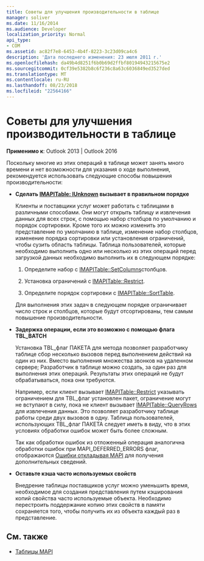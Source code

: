 ```yaml
---
title: Советы для улучшения производительности в таблице
manager: soliver
ms.date: 11/16/2014
ms.audience: Developer
localization_priority: Normal
api_type:
- COM
ms.assetid: ac82f7e8-6453-4b4f-8223-3c23d09ca4c6
description: 'Дата последнего изменения: 23 июля 2011 г.'
ms.openlocfilehash: da49b4d8251f6b0b69d2ffbf80194943215675e2
ms.sourcegitcommit: 0cf39e5382b8c6f236c8a63c6036849ed3527ded
ms.translationtype: MT
ms.contentlocale: ru-RU
ms.lasthandoff: 08/23/2018
ms.locfileid: "22564166"
---
```

# <a name="tips-for-better-table-performance"></a>Советы для улучшения производительности в таблице
  
**Применимо к**: Outlook 2013 | Outlook 2016 
  
Поскольку многие из этих операций в таблице может занять много времени и нет возможности для указания о ходе выполнения, рекомендуется использовать следующие способы повышения производительности:
  
- **Сделать [IMAPITable: IUnknown](imapitableiunknown.md) вызывает в правильном порядке**
    
   Клиенты и поставщики услуг может работать с таблицами в различными способами. Они могут открыть таблицу и извлечения данных для всех строк, с помощью набор столбцов по умолчанию и порядок сортировки. Кроме того их можно изменить это представление по умолчанию в таблице, изменение набор столбцов, изменение порядка сортировки или установления ограничений, чтобы сузить область таблицы. Таблица пользователей, которые необходимо выполнить одно или несколько из этих операций перед загрузкой данных необходимо выполнить их в следующем порядке:
    
    1. Определите набор с [IMAPITable::SetColumns](imapitable-setcolumns.md)столбцов.
        
    2. Установка ограничений с [IMAPITable::Restrict](imapitable-restrict.md).
        
    3. Определите порядок сортировки с [IMAPITable::SortTable](imapitable-sorttable.md).
    
    Для выполнения этих задач в следующем порядке ограничивает число строк и столбцов, которые будут отсортированы, тем самым повышение производительности.
    
- **Задержка операции, если это возможно с помощью флага TBL_BATCH**
    
    Установка TBL\_флаг ПАКЕТА для метода позволяет разработчику таблице сбор несколько вызовов перед выполнением действий на один из них. Вместо выполнения множества звонков на удаленном сервере; Разработчик в таблице можно создать, за один раз для выполнения этих операций. Результаты этих операций не будут обрабатываться, пока они требуются. 
    
    Например, если клиент вызывает [IMAPITable::Restrict](imapitable-restrict.md) указывать ограничением для TBL\_флаг установлен пакет, ограничение могут не вступают в силу, пока не клиент вызывает [IMAPITable::QueryRows](imapitable-queryrows.md) для извлечения данных. Это позволяет разработчику таблице работы среди двух вызовов в одну. Таблица пользователей, использующих TBL\_флаг ПАКЕТА следует иметь в виду, что в этих условиях обработки ошибок может быть более сложным. 
    
    Так как обработки ошибок из отложенный операция аналогична обработки ошибок при MAPI\_DEFERRED_ERRORS флаг, отображаются [Ошибки откладывая MAPI](deferring-mapi-errors.md) для получения дополнительных сведений. 
    
- **Оставьте кэша часто используемых свойств**
    
    Внедрение таблицы поставщиков услуг можно уменьшить время, необходимое для создания представления путем кэширования копий свойства часто используемые объекта. Необходимо перестроить поддержание копию этих свойств в памяти сохраняется того, чтобы получить их из объекта каждый раз в представление.
    
## <a name="see-also"></a>См. также

- [Таблицы MAPI](mapi-tables.md)

